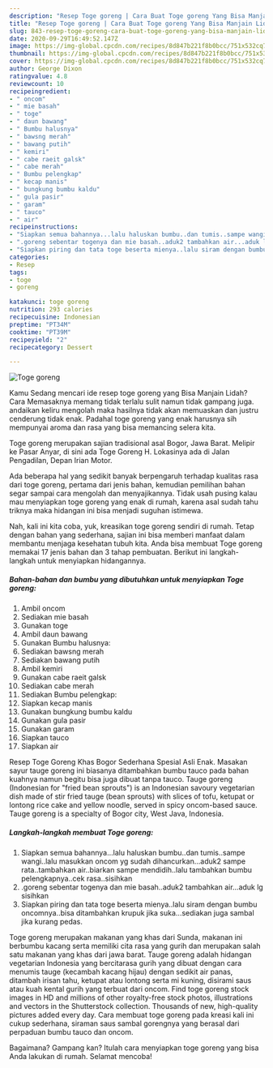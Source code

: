 ```yaml
---
description: "Resep Toge goreng | Cara Buat Toge goreng Yang Bisa Manjain Lidah"
title: "Resep Toge goreng | Cara Buat Toge goreng Yang Bisa Manjain Lidah"
slug: 843-resep-toge-goreng-cara-buat-toge-goreng-yang-bisa-manjain-lidah
date: 2020-09-29T16:49:52.147Z
image: https://img-global.cpcdn.com/recipes/8d847b221f8b0bcc/751x532cq70/toge-goreng-foto-resep-utama.jpg
thumbnail: https://img-global.cpcdn.com/recipes/8d847b221f8b0bcc/751x532cq70/toge-goreng-foto-resep-utama.jpg
cover: https://img-global.cpcdn.com/recipes/8d847b221f8b0bcc/751x532cq70/toge-goreng-foto-resep-utama.jpg
author: George Dixon
ratingvalue: 4.8
reviewcount: 10
recipeingredient:
- " oncom"
- " mie basah"
- " toge"
- " daun bawang"
- " Bumbu halusnya"
- " bawsng merah"
- " bawang putih"
- " kemiri"
- " cabe raeit galsk"
- " cabe merah"
- " Bumbu pelengkap"
- " kecap manis"
- " bungkung bumbu kaldu"
- " gula pasir"
- " garam"
- " tauco"
- " air"
recipeinstructions:
- "Siapkan semua bahannya...lalu haluskan bumbu..dan tumis..sampe wangi..lalu masukkan oncom yg sudah dihancurkan...aduk2 sampe rata..tambahkan air..biarkan sampe mendidih..lalu tambahkan bumbu pelengkapnya..cek rasa..sisihkan"
- ".goreng sebentar togenya dan mie basah..aduk2 tambahkan air...aduk lg sisihkan"
- "Siapkan piring dan tata toge beserta mienya..lalu siram dengan bumbu oncomnya..bisa ditambahkan krupuk jika suka...sediakan juga sambal jika kurang pedas."
categories:
- Resep
tags:
- toge
- goreng

katakunci: toge goreng 
nutrition: 293 calories
recipecuisine: Indonesian
preptime: "PT34M"
cooktime: "PT39M"
recipeyield: "2"
recipecategory: Dessert

---
```



![Toge goreng](https://img-global.cpcdn.com/recipes/8d847b221f8b0bcc/751x532cq70/toge-goreng-foto-resep-utama.jpg)

Kamu Sedang mencari ide resep toge goreng yang Bisa Manjain Lidah? Cara Memasaknya memang tidak terlalu sulit namun tidak gampang juga. andaikan keliru mengolah maka hasilnya tidak akan memuaskan dan justru cenderung tidak enak. Padahal toge goreng yang enak harusnya sih mempunyai aroma dan rasa yang bisa memancing selera kita.

Toge goreng merupakan sajian tradisional asal Bogor, Jawa Barat. Melipir ke Pasar Anyar, di sini ada Toge Goreng H. Lokasinya ada di Jalan Pengadilan, Depan Irian Motor.

Ada beberapa hal yang sedikit banyak berpengaruh terhadap kualitas rasa dari toge goreng, pertama dari jenis bahan, kemudian pemilihan bahan segar sampai cara mengolah dan menyajikannya. Tidak usah pusing kalau mau menyiapkan toge goreng yang enak di rumah, karena asal sudah tahu triknya maka hidangan ini bisa menjadi suguhan istimewa.


Nah, kali ini kita coba, yuk, kreasikan toge goreng sendiri di rumah. Tetap dengan bahan yang sederhana, sajian ini bisa memberi manfaat dalam membantu menjaga kesehatan tubuh kita. Anda bisa membuat Toge goreng memakai 17 jenis bahan dan 3 tahap pembuatan. Berikut ini langkah-langkah untuk menyiapkan hidangannya.

<!--inarticleads1-->

##### Bahan-bahan dan bumbu yang dibutuhkan untuk menyiapkan Toge goreng:

1. Ambil  oncom
1. Sediakan  mie basah
1. Gunakan  toge
1. Ambil  daun bawang
1. Gunakan  Bumbu halusnya:
1. Sediakan  bawsng merah
1. Sediakan  bawang putih
1. Ambil  kemiri
1. Gunakan  cabe raeit galsk
1. Sediakan  cabe merah
1. Sediakan  Bumbu pelengkap:
1. Siapkan  kecap manis
1. Gunakan  bungkung bumbu kaldu
1. Gunakan  gula pasir
1. Gunakan  garam
1. Siapkan  tauco
1. Siapkan  air


Resep Toge Goreng Khas Bogor Sederhana Spesial Asli Enak. Masakan sayur tauge goreng ini biasanya ditambahkan bumbu tauco pada bahan kuahnya namun begitu bisa juga dibuat tanpa tauco. Tauge goreng (Indonesian for &#34;fried bean sprouts&#34;) is an Indonesian savoury vegetarian dish made of stir fried tauge (bean sprouts) with slices of tofu, ketupat or lontong rice cake and yellow noodle, served in spicy oncom-based sauce. Tauge goreng is a specialty of Bogor city, West Java, Indonesia. 

<!--inarticleads2-->

##### Langkah-langkah membuat Toge goreng:

1. Siapkan semua bahannya...lalu haluskan bumbu..dan tumis..sampe wangi..lalu masukkan oncom yg sudah dihancurkan...aduk2 sampe rata..tambahkan air..biarkan sampe mendidih..lalu tambahkan bumbu pelengkapnya..cek rasa..sisihkan
1. .goreng sebentar togenya dan mie basah..aduk2 tambahkan air...aduk lg sisihkan
1. Siapkan piring dan tata toge beserta mienya..lalu siram dengan bumbu oncomnya..bisa ditambahkan krupuk jika suka...sediakan juga sambal jika kurang pedas.


Toge goreng merupakan makanan yang khas dari Sunda, makanan ini berbumbu kacang serta memiliki cita rasa yang gurih dan merupakan salah satu makanan yang khas dari jawa barat. Tauge goreng adalah hidangan vegetarian Indonesia yang bercitarasa gurih yang dibuat dengan cara menumis tauge (kecambah kacang hijau) dengan sedikit air panas, ditambah irisan tahu, ketupat atau lontong serta mi kuning, disirami saus atau kuah kental gurih yang terbuat dari oncom. Find toge goreng stock images in HD and millions of other royalty-free stock photos, illustrations and vectors in the Shutterstock collection. Thousands of new, high-quality pictures added every day. Cara membuat toge goreng pada kreasi kali ini cukup sederhana, siraman saus sambal gorengnya yang berasal dari perpaduan bumbu tauco dan oncom. 

Bagaimana? Gampang kan? Itulah cara menyiapkan toge goreng yang bisa Anda lakukan di rumah. Selamat mencoba!
